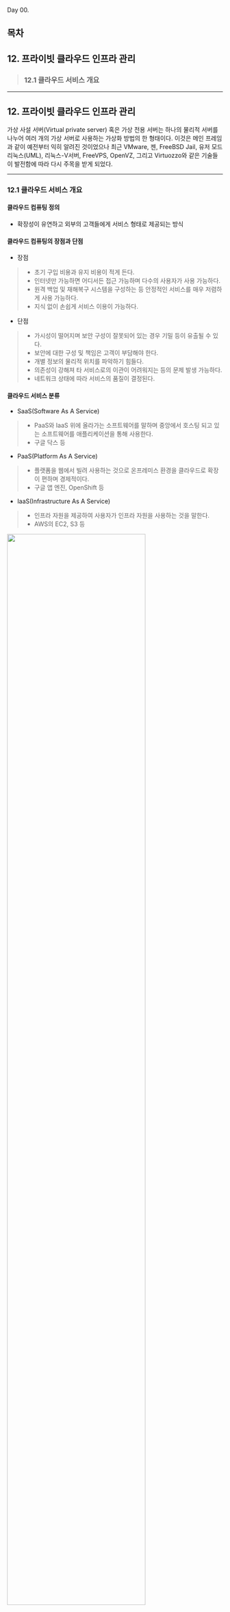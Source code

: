 Day 00.

## 목차
 
## 12. 프라이빗 클라우드 인프라 관리

> ### 12.1 클라우드 서비스 개요


------------
 
  
## 12. 프라이빗 클라우드 인프라 관리


가상 사설 서버(Virtual private server) 혹은 가상 전용 서버는 하나의 물리적 서버를 나누어 여러 개의 가상 서버로 사용하는 가상화 방법의 한 형태이다. 이것은 메인 프레임과 같이 예전부터 익히 알려진 것이었으나 최근 VMware, 젠, FreeBSD Jail, 유저 모드 리눅스(UML), 리눅스-V서버, FreeVPS, OpenVZ, 그리고 Virtuozzo와 같은 기술들이 발전함에 따라 다시 주목을 받게 되었다.

------------


### 12.1 클라우드 서비스 개요

#### 클라우드 컴퓨팅 정의
* 확장성이 유연하고 외부의 고객들에게 서비스 형태로 제공되는 방식


#### 클라우드 컴퓨팅의 장점과 단점
* 장점
> * 초기 구입 비용과 유지 비용이 적게 든다.
> * 인터넷만 가능하면 어디서든 접근 가능하며 다수의 사용자가 사용 가능하다.
> * 원격 백업 및 재해복구 시스템을 구성하는 등 안정적인 서비스를 매우 저렴하게 사용 가능하다.
> * 지식 없이 손쉽게 서비스 이용이 가능하다.


* 단점 
> * 가시성이 떨어지며 보안 구성이 잘못되어 있는 경우 기밀 등이 유출될 수 있다.
> * 보안에 대한 구성 및 책임은 고객이 부담해야 한다.
> * 개별 정보의 물리적 위치를 파악하기 힘들다.
> * 의존성이 강해져 타 서비스로의 이관이 어려워지는 등의 문제 발생 가능하다.
> * 네트워크 상태에 따라 서비스의 품질이 결정된다.




#### 클라우드 서비스 분류
* SaaS(Software As A Service)
> * PaaS와 IaaS 위에 올라가는 소프트웨어를 말하며 중앙에서 호스팅 되고 있는 소프트웨어를 애플리케이션을 통해 사용한다. 
> * 구글 닥스 등

* PaaS(Platform As A Service)
> * 플랫폼을 웹에서 빌려 사용하는 것으로 온프레미스 환경을 클라우드로 확장이 편하며 경제적이다.
> * 구글 앱 엔진, OpenShift 등


* IaaS(Infrastructure As A Service)
> * 인프라 자원을 제공하여 사용자가 인프라 자원을 사용하는 것을 말한다.
> * AWS의 EC2, S3 등


  <img src="https://user-images.githubusercontent.com/56064985/85966254-22800800-b9fa-11ea-9929-c2196955f4c6.png" width="80%"></img>



#### 클라우드 서비스 종류
* 사설 클라우드(Private Cloud)
> * 자산을 스스로 보유하고 구축 가능
> * 기존 IT 인프라 자원 활용 가능
> * 소규모로 구축할 때에는 비용이 높음
> * 보안 서비스를 자체적으로 구축해야함


* 공용 클라우드(Public Cloud)
> * 공용 클라우드는 가입 형태의 서비스
> * 대규모 서비스로 구축 시 비용 절감
> * 서비스 제공자가 구축한 보안 서비스 안에서 운용


* 하이브리드 클라우드(Hybrid Cloud)
> * 공용 클라우드와 사설 클라우드를 동시에 제공하고 양쪽의 장점만을 선택해 사용할 수 있는 클라우드 서비스이다.


  <img src="https://user-images.githubusercontent.com/56064985/85965743-9caf8d00-b9f8-11ea-9bd0-916b6c04c3c5.png" width="80%"></img>



